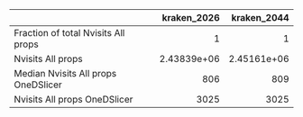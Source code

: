|                                     |    kraken_2026 |    kraken_2044 |
|:------------------------------------|---------------:|---------------:|
| Fraction of total Nvisits All props |    1           |    1           |
| Nvisits All props                   |    2.43839e+06 |    2.45161e+06 |
| Median Nvisits All props OneDSlicer |  806           |  809           |
| Nvisits All props OneDSlicer        | 3025           | 3025           |
